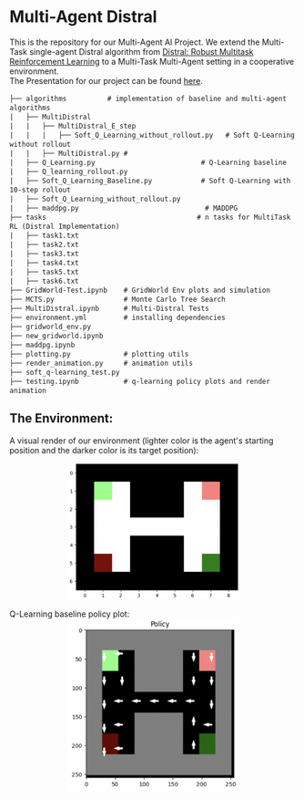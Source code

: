 # Multi-Agent Distral

This is the repository for our Multi-Agent AI Project. We extend the Multi-Task single-agent Distral algorithm from [Distral: Robust Multitask Reinforcement Learning](https://proceedings.neurips.cc/paper_files/paper/2017/file/0abdc563a06105aee3c6136871c9f4d1-Paper.pdf) to a Multi-Task Multi-Agent setting in a cooperative environment.
<br>
The Presentation for our project can be found [here](https://www.canva.com/design/DAF_wsWGmqk/PjoC2GEOzvUYo8rPZqR9lw/edit).

```
├── algorithms          # implementation of baseline and multi-agent algorithms
|   ├── MultiDistral
|   |   ├── MultiDistral_E_step
|   |   |   ├── Soft_Q_Learning_without_rollout.py   # Soft Q-Learning without rollout
|   |   ├── MultiDistral.py #
|   ├── Q_Learning.py                          # Q-Learning baseline
|   ├── Q_learning_rollout.py
|   ├── Soft_Q_Learning_Baseline.py            # Soft Q-Learning with 10-step rollout
|   ├── Soft_Q_Learning_without_rollout.py
|   ├── maddpg.py                               # MADDPG 
├── tasks                                     # n tasks for MultiTask RL (Distral Implementation)
|   ├── task1.txt
|   ├── task2.txt
|   ├── task3.txt
|   ├── task4.txt
|   ├── task5.txt
|   ├── task6.txt
├── GridWorld-Test.ipynb    # GridWorld Env plots and simulation
├── MCTS.py                 # Monte Carlo Tree Search 
├── MultiDistral.ipynb      # Multi-Distral Tests
├── environment.yml         # installing dependencies 
├── gridworld_env.py          
├── new_gridworld.ipynb
├── maddpg.ipynb
├── plotting.py             # plotting utils
├── render_animation.py     # animation utils
├── soft_q-learning_test.py  
├── testing.ipynb           # q-learning policy plots and render animation
```

## The Environment:

A visual render of our environment (lighter color is the agent's starting position and the darker color is its target position):

<div style="display: flex; justify-content: center;">
<img src="env.png" alt="structure" width="60%" />
</div>

<br>
Q-Learning baseline policy plot:

<div style="display: flex; justify-content: center;">
<img src="policy.png" alt="structure" width="60%" />
</div>
